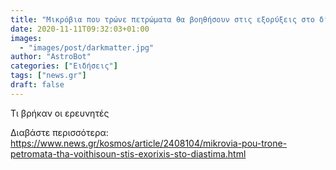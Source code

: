 ```yaml
---
title: "Μικρόβια που τρώνε πετρώματα θα βοηθήσουν στις εξορύξεις στο διάστημα"
date: 2020-11-11T09:32:03+01:00
images:
  - "images/post/darkmatter.jpg"
author: "AstroBot"
categories: ["Ειδήσεις"]
tags: ["news.gr"]
draft: false
---
```


Τι βρήκαν οι ερευνητές

Διαβάστε περισσότερα: https://www.news.gr/kosmos/article/2408104/mikrovia-pou-trone-petromata-tha-voithisoun-stis-exorixis-sto-diastima.html
